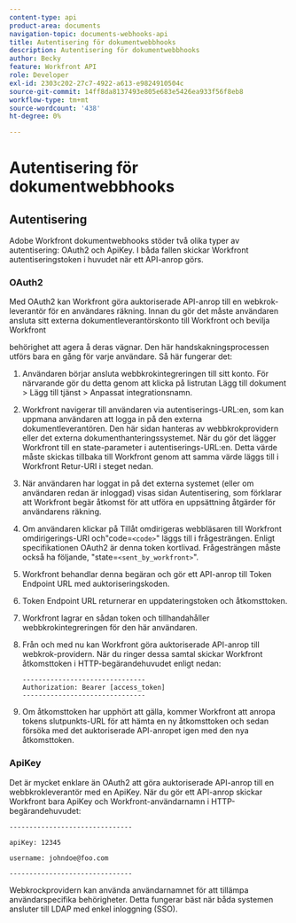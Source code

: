 ```yaml
---
content-type: api
product-area: documents
navigation-topic: documents-webhooks-api
title: Autentisering för dokumentwebbhooks
description: Autentisering för dokumentwebbhooks
author: Becky
feature: Workfront API
role: Developer
exl-id: 2303c202-27c7-4922-a613-e9824910504c
source-git-commit: 14ff8da8137493e805e683e5426ea933f56f8eb8
workflow-type: tm+mt
source-wordcount: '438'
ht-degree: 0%

---
```


# Autentisering för dokumentwebbhooks

## Autentisering

Adobe Workfront dokumentwebhooks stöder två olika typer av autentisering: OAuth2 och ApiKey. I båda fallen skickar Workfront autentiseringstoken i huvudet när ett API-anrop görs.

### OAuth2

Med OAuth2 kan Workfront göra auktoriserade API-anrop till en webkrok-leverantör för en användares räkning. Innan du gör det måste användaren ansluta sitt externa dokumentleverantörskonto till Workfront och bevilja Workfront

behörighet att agera å deras vägnar. Den här handskakningsprocessen utförs bara en gång för varje användare. Så här fungerar det:

1. Användaren börjar ansluta webbkrokintegreringen till sitt konto. För närvarande gör du detta genom att klicka på listrutan Lägg till dokument > Lägg till tjänst > Anpassat integrationsnamn.
1. Workfront navigerar till användaren via autentiserings-URL:en, som kan uppmana användaren att logga in på den externa dokumentleverantören. Den här sidan hanteras av webbkrokprovidern eller det externa dokumenthanteringssystemet. När du gör det lägger Workfront till en state-parameter i autentiserings-URL:en. Detta värde måste skickas tillbaka till Workfront genom att samma värde läggs till i Workfront Retur-URI i steget nedan.
1. När användaren har loggat in på det externa systemet (eller om användaren redan är inloggad) visas sidan Autentisering, som förklarar att Workfront begär åtkomst för att utföra en uppsättning åtgärder för användarens räkning.
1. Om användaren klickar på Tillåt omdirigeras webbläsaren till Workfront omdirigerings-URI och&quot;code=`<code>`&quot; läggs till i frågesträngen. Enligt specifikationen OAuth2 är denna token kortlivad. Frågesträngen måste också ha följande, &quot;state=`<sent_by_workfront>`&quot;.
1. Workfront behandlar denna begäran och gör ett API-anrop till Token Endpoint URL med auktoriseringskoden.
1. Token Endpoint URL returnerar en uppdateringstoken och åtkomsttoken.
1. Workfront lagrar en sådan token och tillhandahåller webbkrokintegreringen för den här användaren.
1. Från och med nu kan Workfront göra auktoriserade API-anrop till webkrok-providern. När du ringer dessa samtal skickar Workfront åtkomsttoken i HTTP-begärandehuvudet enligt nedan:

   ```
   -------------------------------  
   Authorization: Bearer [access_token] ­­­­­­­­­­­­­­­­­­­­­­­­­­  
   -------------------------------
   ```

1. Om åtkomsttoken har upphört att gälla, kommer Workfront att anropa tokens slutpunkts-URL för att hämta en ny åtkomsttoken och sedan försöka med det auktoriserade API-anropet igen med den nya åtkomsttoken.

### ApiKey

Det är mycket enklare än OAuth2 att göra auktoriserade API-anrop till en webbkrokleverantör med en ApiKey. När du gör ett API-anrop skickar Workfront bara ApiKey och Workfront-användarnamn i HTTP-begärandehuvudet: 

```
-------------------------------

apiKey: 12345

username: johndoe@foo.com

-------------------------------
```

Webkrockprovidern kan använda användarnamnet för att tillämpa användarspecifika behörigheter. Detta fungerar bäst när båda systemen ansluter till LDAP med enkel inloggning (SSO).

<!--
<div data-mc-conditions="QuicksilverOrClassic.Draft mode">
<h3>Adding Request Headers (optional)</h3>
<p>In addition to using either OAuth2 tokens or an ApiKey for authentication, Workfront can send a predefined set of headers to the webhook provider for every API call. A Workfront admin can setup set this up when&nbsp;registering or editing a Webook Integration, as described in the section above. See Registering a Webhook Integration.</p>
<p>For example, this can be used for Basic Authentication. To do this, the Workfront administrator would add the following Request Header information in the Custom Integration dialog:</p>
<p>&nbsp; &nbsp; &nbsp;Authorization Basic QWxhZGRpbjpvcGVuIHNlc2FtZQ==</p>
<p>where QWxhZGRpbjpvcGVuIHNlc2FtZQ== is a base-64 encoded string of "username:password". See Basic Authentication . Provided that this added, Workfront will pass this in the HTTP request header, in addition to other request headers:&nbsp;</p>
<p>-------------------------------</p>
<p>apiKey: 12345</p>
<p>username: johndoe@foo.com</p>
<p>Authorization: Basic QWxhZGRpbjpvcGVuIHNlc2FtZQ== ­­­­­­­­­­­­­­­­­­­­­­­­­­</p>
<p>-------------------------------</p>
</div>
-->
